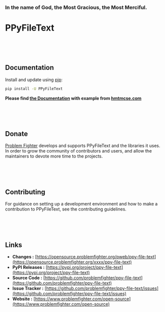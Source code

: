 ### In the name of God, the Most Gracious, the Most Merciful.

# PPyFileText



<br/><br/><br/>
## Documentation
Install and update using [pip](https://pip.pypa.io/en/stable/getting-started/):
```bash
pip install -U PPyFileText
```

**Please find [the Documentation]() with example from [hmtmcse.com]()**


<br/><br/><br/>
## Donate
[Problem Fighter](https://www.problemfighter.com/) develops and supports PPyFileText and the libraries it uses. In order to grow
the community of contributors and users, and allow the maintainers to devote more time to the projects.


<br/><br/><br/>
## Contributing
For guidance on setting up a development environment and how to make a contribution to PPyFileText, see the contributing guidelines.


<br/><br/><br/>
## Links
* **Changes :** [https://opensource.problemfighter.org/pweb/ppy-file-text](https://opensource.problemfighter.org/xxxx/ppy-file-text)
* **PyPI Releases :** [https://pypi.org/project/ppy-file-text](https://pypi.org/project/ppy-file-text)
* **Source Code :** [https://github.com/problemfighter/ppy-file-text](https://github.com/problemfighter/ppy-file-text)
* **Issue Tracker :** [https://github.com/problemfighter/ppy-file-text/issues](https://github.com/problemfighter/ppy-file-text/issues)
* **Website :** [https://www.problemfighter.com/open-source](https://www.problemfighter.com/open-source)

